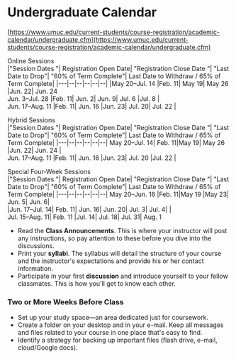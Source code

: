 
# Undergraduate Calendar
[https://www.umuc.edu/current-students/course-registration/academic-calendar/undergraduate.cfm](https://www.umuc.edu/current-students/course-registration/academic-calendar/undergraduate.cfm)

	
Online Sessions																			
|"Session Dates	"|	Registration Open Date|	"Registration Close Date	"|	"Last Date to Drop"|	"60% of Term Complete"|	Last Date to Withdraw / 65% of Term Complete|
|---|--|--|--|--|--|
|May 20–Jul. 14	|Feb. 11|	May 19|	May 26	|Jun. 22|	Jun. 24														
Jun. 3–Jul. 28	|Feb. 11|	Jun. 2|	Jun. 9|	Jul. 6	|Jul. 8	|													
Jun. 17–Aug. 11	|Feb. 11|	Jun. 16	|Jun. 23|	Jul. 20|	Jul. 22	|													

Hybrid Sessions																			
|"Session Dates	"|	Registration Open Date|	"Registration Close Date	"|	"Last Date to Drop"|	"60% of Term Complete"|	Last Date to Withdraw / 65% of Term Complete|
|---|--|--|--|--|--|
May 20–Jul. 14|	Feb. 11|May 19|	May 26	|Jun. 22|	Jun. 24	|													
Jun. 17–Aug. 11	|Feb. 11|	Jun. 16	|Jun. 23|	Jul. 20	|Jul. 22		|												

Special Four-Week Sessions																			
|"Session Dates	"|	Registration Open Date|	"Registration Close Date	"|	"Last Date to Drop"|	"60% of Term Complete"|	Last Date to Withdraw / 65% of Term Complete|
|---|--|--|--|--|--|
May 20–Jun. 16	|Feb. 11|May 19	|May 23|	Jun. 5|	Jun. 6|														
|Jun. 17–Jul. 14|	Feb. 11|	Jun. 16|	Jun. 20|	Jul. 3|	Jul. 4|	|		
Jul. 15–Aug. 11|	Feb. 11	|Jul. 14|	Jul. 18|	Jul. 31|	Aug. 1														


-   Read the **Class Announcements**. This is where your instructor will post any instructions, so pay attention to these before you dive into the discussions.
-   Print your **syllabi**. The syllabus will detail the structure of your course and the instructor's expectations and provide his or her contact information.
-   Participate in your first **discussion** and introduce yourself to your fellow classmates. This is how you'll get to know each other.
### Two or More Weeks Before Class

-   Set up your study space—an area dedicated just for coursework.
-   Create a folder on your desktop and in your e-mail. Keep all messages and files related to your course in one place that's easy to find.
-   Identify a strategy for backing up important files (flash drive, e-mail, cloud/Google docs).
<!--stackedit_data:
eyJoaXN0b3J5IjpbLTEyMjgwODU0OTcsMTE2NDE1NzY5MV19
-->